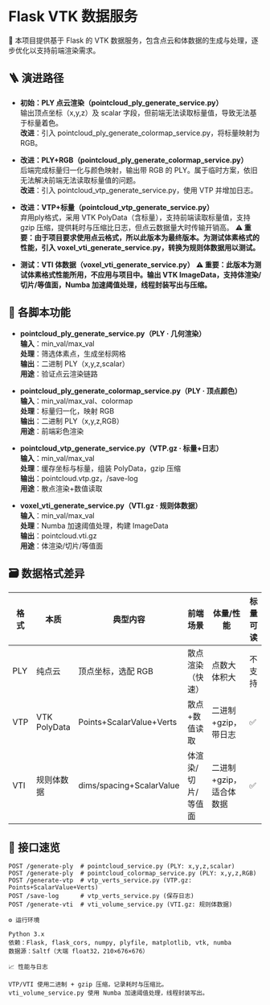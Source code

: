 # Flask VTK 数据服务

🧭 本项目提供基于 Flask 的 VTK 数据服务，包含点云和体数据的生成与处理，逐步优化以支持前端渲染需求。

## 🪜 演进路径

- **初始：PLY 点云渲染（pointcloud_ply_generate_service.py）**  
  输出顶点坐标（x,y,z）及 scalar 字段，但前端无法读取标量值，导致无法基于标量着色。  
  **改进**：引入 pointcloud_ply_generate_colormap_service.py，将标量映射为 RGB。

- **改进：PLY+RGB（pointcloud_ply_generate_colormap_service.py）**  
  后端完成标量归一化与颜色映射，输出带 RGB 的 PLY。属于临时方案，依旧无法解决前端无法读取标量值的问题。  
  **改进**：引入 pointcloud_vtp_generate_service.py，使用 VTP 并增加日志。

- **改进：VTP+标量（pointcloud_vtp_generate_service.py）**  
  弃用ply格式，采用 VTK PolyData（含标量），支持前端读取标量值，支持 gzip 压缩，提供耗时与压缩比日志，但点云数据量大时传输开销高。 
  **⚠️ 重要：由于项目要求使用点云格式，所以此版本为最终版本。为测试体素格式的性能，引入 voxel_vti_generate_service.py，转换为规则体数据用以测试。**

- **测试：VTI 体数据（voxel_vti_generate_service.py）**
  **⚠️ 重要：此版本为测试体素格式性能所用，不应用与项目中。输出 VTK ImageData，支持体渲染/切片/等值面，Numba 加速阈值处理，线程封装写出与压缩。**

## 🧩 各脚本功能

- **pointcloud_ply_generate_service.py（PLY · 几何渲染）**  
  **输入**：min_val/max_val  
  **处理**：筛选体素点，生成坐标网格  
  **输出**：二进制 PLY（x,y,z,scalar）  
  **用途**：验证点云渲染链路

- **pointcloud_ply_generate_colormap_service.py（PLY · 顶点颜色）**  
  **输入**：min_val/max_val、colormap  
  **处理**：标量归一化，映射 RGB  
  **输出**：二进制 PLY（x,y,z,RGB）  
  **用途**：前端彩色渲染

- **pointcloud_vtp_generate_service.py（VTP.gz · 标量+日志）**  
  **输入**：min_val/max_val  
  **处理**：缓存坐标与标量，组装 PolyData，gzip 压缩  
  **输出**：pointcloud.vtp.gz，/save-log  
  **用途**：散点渲染+数值读取

- **voxel_vti_generate_service.py（VTI.gz · 规则体数据）**  
  **输入**：min_val/max_val  
  **处理**：Numba 加速阈值处理，构建 ImageData  
  **输出**：pointcloud.vti.gz  
  **用途**：体渲染/切片/等值面

## 🗃️ 数据格式差异

| 格式 | 本质             | 典型内容                  | 前端场景            | 体量/性能             | 标量可读 |
|------|------------------|--------------------------|--------------------|----------------------|----------|
| PLY  | 纯点云           | 顶点坐标，选配 RGB       | 散点渲染（快速）   | 点数大体积大         | 不支持 |
| VTP  | VTK PolyData     | Points+ScalarValue+Verts | 散点+数值读取      | 二进制+gzip，带日志  | ✅       |
| VTI  | 规则体数据       | dims/spacing+ScalarValue | 体渲染/切片/等值面 | 二进制+gzip，适合体数据 | ✅       |

## 🔌 接口速览

```http
POST /generate-ply  # pointcloud_service.py (PLY: x,y,z,scalar)
POST /generate-ply  # pointcloud_colormap_service.py (PLY: x,y,z,RGB)
POST /generate-vtp  # vtp_verts_service.py (VTP.gz: Points+ScalarValue+Verts)
POST /save-log      # vtp_verts_service.py (保存日志)
POST /generate-vti  # vti_volume_service.py (VTI.gz: 规则体数据)

⚙️ 运行环境

Python 3.x
依赖：Flask, flask_cors, numpy, plyfile, matplotlib, vtk, numba
数据源：Saltf（大端 float32，210×676×676）

📈 性能与日志

VTP/VTI 使用二进制 + gzip 压缩，记录耗时与压缩比。
vti_volume_service.py 使用 Numba 加速阈值处理，线程封装写出。


